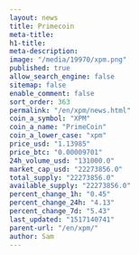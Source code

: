 ```yaml
---
layout: news
title: Primecoin
meta-title: 
h1-title: 
meta-description: 
image: "/media/19970/xpm.png"
published: true
allow_search_engine: false
sitemap: false
enable_comment: false
sort_order: 363
permalink: "/en/xpm/news.html"
coin_a_symbol: "XPM"
coin_a_name: "PrimeCoin"
coin_a_lower_case: "xpm"
price_usd: "1.13985"
price_btc: "0.00009701"
24h_volume_usd: "131000.0"
market_cap_usd: "22273856.0"
total_supply: "22273856.0"
available_supply: "22273856.0"
percent_change_1h: "0.45"
percent_change_24h: "4.13"
percent_change_7d: "5.43"
last_updated: "1517140741"
parent-url: "/en/xpm/"
author: Sam
---
```


